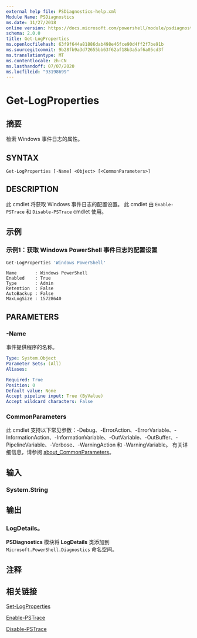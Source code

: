 ```yaml
---
external help file: PSDiagnostics-help.xml
Module Name: PSDiagnostics
ms.date: 11/27/2018
online version: https://docs.microsoft.com/powershell/module/psdiagnostics/get-logproperties?view=powershell-6&WT.mc_id=ps-gethelp
schema: 2.0.0
title: Get-LogProperties
ms.openlocfilehash: 63f9f644a81886dab498e46fce90d4ff2f7be91b
ms.sourcegitcommit: 9b28fb9a3d72655bb63f62af18b3a5af6a05cd3f
ms.translationtype: MT
ms.contentlocale: zh-CN
ms.lasthandoff: 07/07/2020
ms.locfileid: "93198699"
---
```

# Get-LogProperties

## 摘要
检索 Windows 事件日志的属性。

## SYNTAX

```
Get-LogProperties [-Name] <Object> [<CommonParameters>]
```

## DESCRIPTION

此 cmdlet 将获取 Windows 事件日志的配置设置。 此 cmdlet 由 `Enable-PSTrace` 和 `Disable-PSTrace` cmdlet 使用。

## 示例

### 示例1：获取 Windows PowerShell 事件日志的配置设置

```powershell
Get-LogProperties 'Windows PowerShell'
```

```Output
Name       : Windows PowerShell
Enabled    : True
Type       : Admin
Retention  : False
AutoBackup : False
MaxLogSize : 15728640
```

## PARAMETERS

### -Name

事件提供程序的名称。

```yaml
Type: System.Object
Parameter Sets: (All)
Aliases:

Required: True
Position: 0
Default value: None
Accept pipeline input: True (ByValue)
Accept wildcard characters: False
```

### CommonParameters

此 cmdlet 支持以下常见参数：-Debug、-ErrorAction、-ErrorVariable、-InformationAction、-InformationVariable、-OutVariable、-OutBuffer、-PipelineVariable、-Verbose、-WarningAction 和 -WarningVariable。 有关详细信息，请参阅 [about_CommonParameters](https://go.microsoft.com/fwlink/?LinkID=113216)。

## 输入

### System.String

## 输出

### LogDetails。

**PSDiagnostics** 模块将 **LogDetails** 类添加到 `Microsoft.PowerShell.Diagnostics` 命名空间。

## 注释

## 相关链接

[Set-LogProperties](Set-LogProperties.md)

[Enable-PSTrace](Enable-PSTrace.md)

[Disable-PSTrace](Disable-PSTrace.md)
